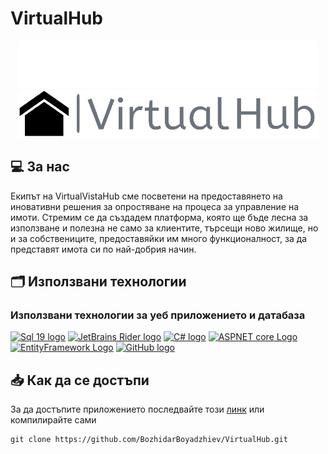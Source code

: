 # VirtualHub

<p align = "center">
    <img src="VirtualVistaHub/VirtualVistaHub/Content/imgs/light_logo.png#gh-light-mode-only" />
    <img src="VirtualVistaHub/VirtualVistaHub/Content/imgs/logo.png#gh-dark-mode-only"/>
</p>

## 💻 За нас

<p>Екипът на VirtualVistaHub сме посветени на предоставянето на иновативни решения за опростяване на процеса за управление на имоти. Стремим се да създадем платформа, която ще бъде лесна за използване и полезна не само за клиентите, търсещи ново жилище, но и за собствениците, предоставяйки им много функционалност, за да представят имота си по най-добрия начин.</p>

## 🗂️ Използвани технологии

### Използвани технологии за уеб приложението и датабаза

<p align="left">
    <a href="https://www.microsoft.com/en-us/sql-server/sql-server-2019"><img src="https://wakatime.com/static/img/editor-icons/sql-server-management-studio-128.png" alt="Sql 19 logo" width=48px/></a>
    <a href="https://www.jetbrains.com/"><img src="https://www.jetbrains.com/guide/assets/logo-135a4cec.png" alt="JetBrains Rider logo" width=48px /></a>
    <a href="https://learn.microsoft.com/en-us/dotnet/csharp/"><img src="https://seeklogo.com/images/C/c-sharp-c-logo-02F17714BA-seeklogo.com.png" alt="C# logo" width=48px /></a>
    <a href="https://dotnet.microsoft.com/en-us/apps/aspnet"><img src="https://upload.wikimedia.org/wikipedia/commons/thumb/e/ee/.NET_Core_Logo.svg/1200px-.NET_Core_Logo.svg.png" alt="ASPNET core Logo" width=48px /></a>
    <a href="https://azure.com/"><img src="https://greenfinchwebsitestorage.blob.core.windows.net/media/2020/03/Microsoft_Entity-Framework.png" alt="EntityFramework Logo" width=48px /></a>
    <a href="https://github.com/"><img src="https://img.icons8.com/nolan/344/github.png" alt="GitHub logo" width=48px /></a>
</p>

## 📥 Как да се достъпи

За да достъпите приложението последвайте този [линк](http://virtualvistahub.somee.com/) или компилирайте сами

```
git clone https://github.com/BozhidarBoyadzhiev/VirtualHub.git
``` 